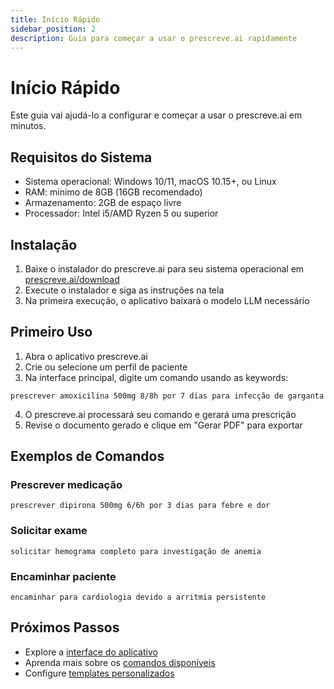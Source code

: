 ```yaml
---
title: Início Rápido
sidebar_position: 2
description: Guia para começar a usar o prescreve.ai rapidamente
---
```


# Início Rápido

Este guia vai ajudá-lo a configurar e começar a usar o prescreve.ai em minutos.

## Requisitos do Sistema

- Sistema operacional: Windows 10/11, macOS 10.15+, ou Linux
- RAM: mínimo de 8GB (16GB recomendado)
- Armazenamento: 2GB de espaço livre
- Processador: Intel i5/AMD Ryzen 5 ou superior

## Instalação

1. Baixe o instalador do prescreve.ai para seu sistema operacional em [prescreve.ai/download](https://prescreve.ai/download)
2. Execute o instalador e siga as instruções na tela
3. Na primeira execução, o aplicativo baixará o modelo LLM necessário

## Primeiro Uso

1. Abra o aplicativo prescreve.ai
2. Crie ou selecione um perfil de paciente
3. Na interface principal, digite um comando usando as keywords:

```
prescrever amoxicilina 500mg 8/8h por 7 dias para infecção de garganta
```

4. O prescreve.ai processará seu comando e gerará uma prescrição
5. Revise o documento gerado e clique em "Gerar PDF" para exportar

## Exemplos de Comandos

### Prescrever medicação
```
prescrever dipirona 500mg 6/6h por 3 dias para febre e dor
```

### Solicitar exame
```
solicitar hemograma completo para investigação de anemia
```

### Encaminhar paciente
```
encaminhar para cardiologia devido a arritmia persistente
```

## Próximos Passos

- Explore a [interface do aplicativo](../user-guide/interface)
- Aprenda mais sobre os [comandos disponíveis](../commands)
- Configure [templates personalizados](../customization/templates)
